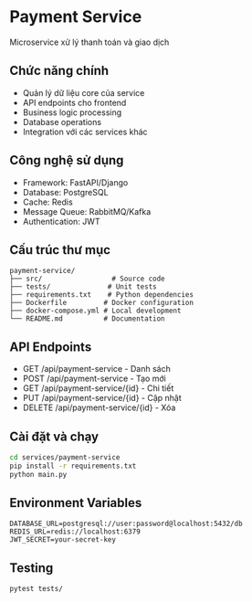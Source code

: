 # Payment Service

Microservice xử lý thanh toán và giao dịch

## Chức năng chính
- Quản lý dữ liệu core của service
- API endpoints cho frontend
- Business logic processing
- Database operations
- Integration với các services khác

## Công nghệ sử dụng
- Framework: FastAPI/Django
- Database: PostgreSQL
- Cache: Redis
- Message Queue: RabbitMQ/Kafka
- Authentication: JWT

## Cấu trúc thư mục
```
payment-service/
├── src/                 # Source code
├── tests/              # Unit tests
├── requirements.txt    # Python dependencies
├── Dockerfile         # Docker configuration
├── docker-compose.yml # Local development
└── README.md          # Documentation
```

## API Endpoints
- GET /api/payment-service - Danh sách
- POST /api/payment-service - Tạo mới
- GET /api/payment-service/{id} - Chi tiết
- PUT /api/payment-service/{id} - Cập nhật
- DELETE /api/payment-service/{id} - Xóa

## Cài đặt và chạy
```bash
cd services/payment-service
pip install -r requirements.txt
python main.py
```

## Environment Variables
```env
DATABASE_URL=postgresql://user:password@localhost:5432/db
REDIS_URL=redis://localhost:6379
JWT_SECRET=your-secret-key
```

## Testing
```bash
pytest tests/
```
